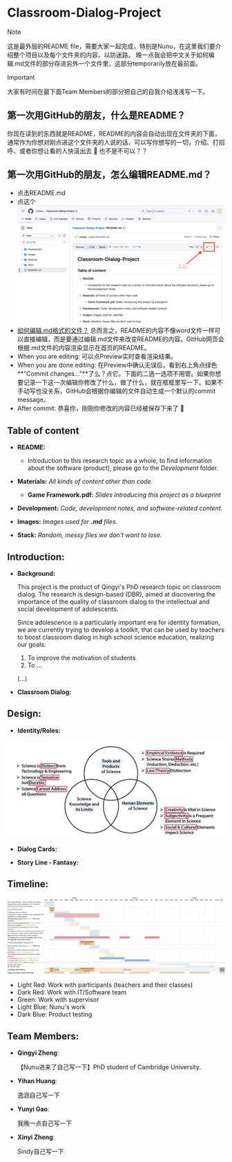 # Classroom-Dialog-Project

> [!NOTE]
> 这是最外层的README file，需要大家一起完成，特别是Nunu，在这里我们要介绍整个项目以及每个文件夹的内容，以防迷路。
> 晚一点我会把中文关于如何编辑.md文件的部分存进另外一个文件里，这部分temporarily放在最前面。

> [!IMPORTANT]
> 大家有时间在最下面Team Members的部分把自己的自我介绍浅浅写一下。


## 第一次用GitHub的朋友，什么是README？

你现在读到的东西就是README，README的内容会自动出现在文件夹的下面，通常作为你想对刚点进这个文件夹的人说的话，可以写你想写的一切，介绍、打招呼、或者你想让看的人快滚出去 :cursing_face: 也不是不可以？？

## 第一次用GitHub的朋友，怎么编辑README.md？

* 点击README.md
* 点这个
   ![Team-Roles](Images/How-to-Edit-README.png)
* [如何编辑.md格式的文件？](https://docs.github.com/en/get-started/writing-on-github/getting-started-with-writing-and-formatting-on-github/basic-writing-and-formatting-syntax)
  总而言之，README的内容不像word文件一样可以直接编辑，而是要通过编辑.md文件来改变README的内容。GitHub网页会根据.md文件的内容渲染显示在首页的README。
* When you are editing: 可以点Preview实时查看渲染结果。
* When you are done editing: 在Preview中确认无误后，看到右上角点绿色**"Commit changes..."**了么？点它。下面的二选一选项不用管。如果你想要记录一下这一次编辑你修改了什么，做了什么，就在框框里写一下。如果不手动写也没关系，GitHub会根据你编辑的文件自动生成一个默认的commit message。
* After commit: 恭喜你，刚刚你修改的内容已经被保存下来了 :japanese_ogre:

## Table of content

* **README:**
  - Introduction to this research topic as a whole, to find information about the software (product), please go to the _Development_ folder.
    
* **Materials:** _All kinds of content other than code._
  - **Game Framework.pdf:** _Slides introducing this project as a blueprint_
 
* **Development:** _Code, development notes, and software-related content._

* **Images:** _Images used for **.md** files._

* **Stack:** _Random, messy files we don't want to lose._

## Introduction:

* **Background:**
  
  This project is the product of Qingyi's PhD research topic on classroom dialog. The research is design-based (DBR), aimed at discovering the importance of the quality of classroom dialog to the intellectual and social development of adolescents.

  Since adolescence is a particularly important era for identity formation, we are currently trying to develop a toolkit, that can be used by teachers to boost classroom dialog in high school science education, realizing our goals:
    1. To improve the motivation of students
    2. To ...

  (...)

* **Classroom Dialog:**








## Design:

* **Identity/Roles:**

![Team-Roles](Images/Theory-of-Character-Design.jpg)

* **Dialog Cards:**

* **Story Line - Fantasy:**








## Timeline:

![Timeline](Images/Timeline.jpg)

- Light Red: Work with participants (teachers and their classes)
- Dark Red: Work with IT/Software team
- Green: Work with supervisor
- Light Blue: Nunu's work
- Dark Blue: Product testing







## Team Members:

* **Qingyi Zheng**:

    【Nunu进来了自己写一下】PhD student of Cambridge University.
  
* **Yihan Huang**:

    逸涵自己写一下

* **Yunyi Gao**:

    我晚一点自己写一下

* **Xinyi Zheng**:

    Sindy自己写一下
